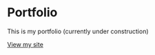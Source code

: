 # Portfolio
This is my portfolio (currently under construction)

[View my site](https://apalilio.github.io/ap-portfolio)